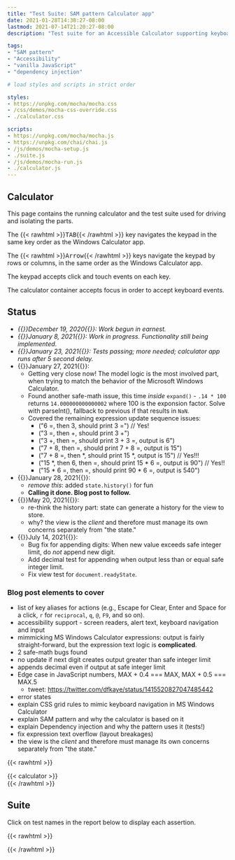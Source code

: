 ```yaml
---
title: "Test Suite: SAM pattern Calculator app"
date: 2021-01-28T14:38:27-08:00
lastmod: 2021-07-14T21:20:27-08:00
description: "Test suite for an Accessible Calculator supporting keyboard navigation and input, built with CSS grid, ARIA alert, and vanilla JavaScript using the SAM pattern and dependency injection."

tags:
- "SAM pattern"
- "Accessibility"
- "vanilla JavaScript"
- "dependency injection"

# load styles and scripts in strict order

styles:
- https://unpkg.com/mocha/mocha.css
- /css/demos/mocha-css-override.css
- ./calculator.css

scripts:
- https://unpkg.com/mocha/mocha.js
- https://unpkg.com/chai/chai.js
- /js/demos/mocha-setup.js
- ./suite.js
- /js/demos/mocha-run.js
- ./calculator.js
---
```


## Calculator

This page contains the running calculator and the test suite used for driving and isolating the parts.

The {{< rawhtml >}}<kbd>TAB</kbd>{{< /rawhtml >}} key navigates the keypad in the same key order as the Windows Calculator app.

The {{< rawhtml >}}<kbd>Arrow</kbd>{{< /rawhtml >}} keys navigate the keypad by rows or columns, in the same order as the Windows Calculator app.

The keypad accepts click and touch events on each key.

The calculator container accepts focus in order to accept keyboard events.

## Status

+ *{{<rawhtml>}}<time datetime="2020-12-19">December 19, 2020</time>{{</rawhtml>}}: Work begun in earnest.*
+ *{{<rawhtml>}}<time datetime="2021-01-08">January 8, 2021</time>{{</rawhtml>}}: Work in progress. Functionality still being implemented.*
+ *{{<rawhtml>}}<time datetime="2021-01-23">January 23, 2021</time>{{</rawhtml>}}: Tests passing; more needed; calculator app runs after 5 second delay.*
+ {{<rawhtml>}}<time datetime="2021-01-27">January 27, 2021</time>{{</rawhtml>}}:
  - Getting very close now! The model logic is the most involved part, when trying to match the behavior of the Microsoft Windows Calculator.
  - Found another safe-math issue, this time *inside* `expand()` - `.14 * 100` returns `14.000000000000002` where 100 is the exponsion factor. Solve with parseInt(), fallback to previous if that results in `NaN`.
  - Covered the remaining expression update sequence issues:
    + ("6 =, then 3, should print 3 =") // Yes!
    + ("3 =, then +, should print 3 +")
    + ("3 +, then =, should print 3 + 3 =, output is 6")
    + ("7 + 8, then =, should print 7 + 8 =, output is 15")
    + ("7 + 8 =, then *, should print 15 *, output is 15") // Yes!!!
    + ("15 *, then 6, then =, should print 15 * 6 =, output is 90") // Yes!!
    + ("15 * 6 =, then =, should print 90 * 6 =, output is 540")
+ {{<rawhtml>}}<time datetime="2021-01-28">January 28, 2021</time>{{</rawhtml>}}:
  - *remove this*: added `state.history()` for fun
  - **Calling it done.  Blog post to follow.**
+ {{<rawhtml>}}<time datetime="2021-05-20">May 20, 2021</time>{{</rawhtml>}}:
  - re-think the history part: state can generate a history for the view to store.
  - why? the view is the *client* and therefore must manage its own concerns separately from "the state."
+ {{<rawhtml>}}<time datetime="2021-07-14">July 14, 2021</time>{{</rawhtml>}}:
  - Bug fix for appending digits: When new value exceeds safe integer limit, do *not* append new digit.
  - Add decimal test for appending when output less than or equal safe integer limit.
  - Fix view test for `document.readyState`.

### Blog post elements to cover

+ list of key aliases for actions (e.g., Escape for Clear, Enter and Space for a click, `r` for `reciprocal`, `q`, `@`, `F9`, and so on).
+ accessibility support - screen readers, alert text, keyboard navigation and input
+ mimmicking MS Windows Calculator expressions: output is fairly straight-forward, but the expression text logic is **complicated**.
+ 2 safe-math bugs found
+ no update if next digit creates output greater than safe integer limit
+ appends decimal even if output at safe integer limit
+ Edge case in JavaScript numbers, MAX + 0.4 === MAX, MAX + 0.5 === MAX.5
  - tweet: https://twitter.com/dfkaye/status/1415520827047485442
+ error states
+ explain CSS grid rules to mimic keyboard navigation in MS Windows Calculator
+ explain SAM pattern and why the calculator is based on it
+ explain Dependency injection and why the pattern uses it (tests!)
+ fix expression text overflow (layout breakages)
+ the view is the *client* and therefore must manage its own concerns separately from "the state."

{{< rawhtml >}}
<div id="fixture">
{{< calculator >}}
</div>
{{< /rawhtml >}}

## Suite

Click on test names in the report below to display each assertion.

{{< rawhtml >}}
<div id="mocha"></div>
{{< /rawhtml >}}
